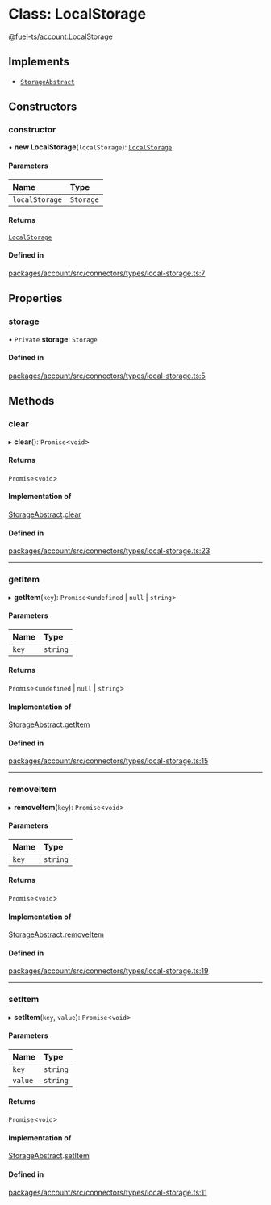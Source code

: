 # Class: LocalStorage

[@fuel-ts/account](/api/Account/index.md).LocalStorage

## Implements

- [`StorageAbstract`](/api/Account/StorageAbstract.md)

## Constructors

### constructor

• **new LocalStorage**(`localStorage`): [`LocalStorage`](/api/Account/LocalStorage.md)

#### Parameters

| Name | Type |
| :------ | :------ |
| `localStorage` | `Storage` |

#### Returns

[`LocalStorage`](/api/Account/LocalStorage.md)

#### Defined in

[packages/account/src/connectors/types/local-storage.ts:7](https://github.com/FuelLabs/fuels-ts/blob/8105a4ca/packages/account/src/connectors/types/local-storage.ts#L7)

## Properties

### storage

• `Private` **storage**: `Storage`

#### Defined in

[packages/account/src/connectors/types/local-storage.ts:5](https://github.com/FuelLabs/fuels-ts/blob/8105a4ca/packages/account/src/connectors/types/local-storage.ts#L5)

## Methods

### clear

▸ **clear**(): `Promise`&lt;`void`\>

#### Returns

`Promise`&lt;`void`\>

#### Implementation of

[StorageAbstract](/api/Account/StorageAbstract.md).[clear](/api/Account/StorageAbstract.md#clear)

#### Defined in

[packages/account/src/connectors/types/local-storage.ts:23](https://github.com/FuelLabs/fuels-ts/blob/8105a4ca/packages/account/src/connectors/types/local-storage.ts#L23)

___

### getItem

▸ **getItem**(`key`): `Promise`&lt;`undefined` \| ``null`` \| `string`\>

#### Parameters

| Name | Type |
| :------ | :------ |
| `key` | `string` |

#### Returns

`Promise`&lt;`undefined` \| ``null`` \| `string`\>

#### Implementation of

[StorageAbstract](/api/Account/StorageAbstract.md).[getItem](/api/Account/StorageAbstract.md#getitem)

#### Defined in

[packages/account/src/connectors/types/local-storage.ts:15](https://github.com/FuelLabs/fuels-ts/blob/8105a4ca/packages/account/src/connectors/types/local-storage.ts#L15)

___

### removeItem

▸ **removeItem**(`key`): `Promise`&lt;`void`\>

#### Parameters

| Name | Type |
| :------ | :------ |
| `key` | `string` |

#### Returns

`Promise`&lt;`void`\>

#### Implementation of

[StorageAbstract](/api/Account/StorageAbstract.md).[removeItem](/api/Account/StorageAbstract.md#removeitem)

#### Defined in

[packages/account/src/connectors/types/local-storage.ts:19](https://github.com/FuelLabs/fuels-ts/blob/8105a4ca/packages/account/src/connectors/types/local-storage.ts#L19)

___

### setItem

▸ **setItem**(`key`, `value`): `Promise`&lt;`void`\>

#### Parameters

| Name | Type |
| :------ | :------ |
| `key` | `string` |
| `value` | `string` |

#### Returns

`Promise`&lt;`void`\>

#### Implementation of

[StorageAbstract](/api/Account/StorageAbstract.md).[setItem](/api/Account/StorageAbstract.md#setitem)

#### Defined in

[packages/account/src/connectors/types/local-storage.ts:11](https://github.com/FuelLabs/fuels-ts/blob/8105a4ca/packages/account/src/connectors/types/local-storage.ts#L11)
